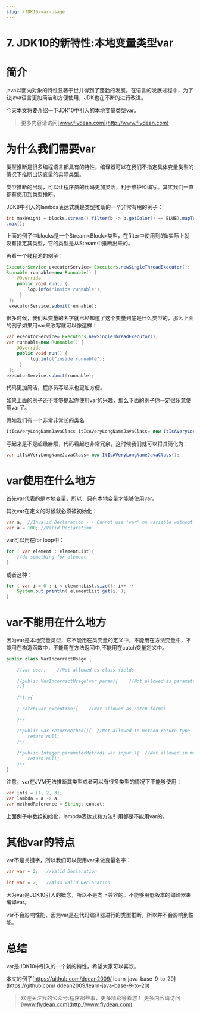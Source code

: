 ```yaml
---
slug: /JDK10-var-usage
---
```


# 7. JDK10的新特性:本地变量类型var

# 简介

java以面向对象的特性显著于世并得到了蓬勃的发展。在语言的发展过程中，为了让java语言更加简洁和方便使用，JDK也在不断的进行改进。

今天本文将要介绍一下JDK10中引入的本地变量类型var。

> 更多内容请访问[www.flydean.com](http://www.flydean.com)

# 为什么我们需要var

类型推断是很多编程语言都具有的特性，编译器可以在我们不指定具体变量类型的情况下推断出该变量的实际类型。

类型推断的出现，可以让程序员的代码更加灵活，利于维护和编写。其实我们一直都有使用到类型推断。

JDK8中引入的lambda表达式就是类型推断的一个非常有用的例子：

~~~java
int maxWeight = blocks.stream().filter(b -> b.getColor() == BLUE).mapToInt(Block::getWeight)
.max();
~~~

上面的例子中blocks是一个Stream&lt;Block>类型，在filter中使用到的b实际上就没有指定其类型，它的类型是从Stream中推断出来的。

再看一个线程池的例子：

~~~java
ExecutorService executorService= Executors.newSingleThreadExecutor();
Runnable runnable=new Runnable() {
    @Override
    public void run() {
        log.info("inside runnable");
     }
 };
 executorService.submit(runnable);
~~~

很多时候，我们从变量的名字就已经知道了这个变量到底是什么类型的，那么上面的例子如果用var来改写就可以像这样：

~~~java
var executorService= Executors.newSingleThreadExecutor();
var runnable=new Runnable() {
    @Override
    public void run() {
         log.info("inside runnable");
     }
 };
executorService.submit(runnable);
~~~

代码更加简洁，程序员写起来也更加方便。

如果上面的例子还不能够提起你使用var的兴趣，那么下面的例子你一定很乐意使用var了。

假如我们有一个非常非常长的类名：

~~~java
ItIsAVeryLongNameJavaClass itIsAVeryLongNameJavaClass= new ItIsAVeryLongNameJavaClass();
~~~

写起来是不是超级麻烦，代码看起也非常冗余，这时候我们就可以将其简化为：

~~~java
var itIsAVeryLongNameJavaClass= new ItIsAVeryLongNameJavaClass();
~~~

# var使用在什么地方

首先var代表的是本地变量，所以，只有本地变量才能够使用var。

其次var在定义的时候就必须被初始化：

~~~java
var a;  //Invalid Declaration - - Cannot use 'var' on variable without initializer
var a = 100; //Valid Declaration
~~~

var可以用在for loop中：

~~~java
for ( var element : elementList){
    //do something for element
}
~~~

或者这种：

~~~java
for ( var i = 0 ; i < elementList.size(); i++ ){
    System.out.println( elementList.get(i) );
}
~~~

# var不能用在什么地方

因为var是本地变量类型，它不能用在类变量的定义中，不能用在方法变量中，不能用在构造函数中，不能用在方法返回中,不能用在catch变量定义中。

~~~java
public class VarIncorrectUsage {
     
    //var user;    //Not allowed as class fields
         
    //public VarIncorrectUsage(var param){    //Not allowed as parameter 
    //}
 
    /*try{
         
    } catch(var exception){    //Not allowed as catch formal 
 
    }*/
 
    /*public var returnMethod(){  //Not allowed in method return type
        return null;
    }*/
 
    /*public Integer parameterMethod( var input ){  //Not allowed in method parameters
        return null;
    }*/
}
~~~

注意，var在JVM无法推断其类型或者可以有很多类型的情况下不能够使用：

~~~java
var ints = {1, 2, 3};
var lambda = a -> a;
var methodReference = String::concat;
~~~

上面例子中数组初始化，lambda表达式和方法引用都是不能用var的。

# 其他var的特点

var不是关键字，所以我们可以使用var来做变量名字：

~~~java
var var = 2;   //Valid Declaration
         
int var = 2;   //Also valid Declaration
~~~

因为var是JDK10引入的概念，所以不是向下兼容的。不能够用低版本的编译器来编译var。

var不会影响性能，因为var是在代码编译器进行的类型推断，所以并不会影响到性能。

# 总结

var是JDK10中引入的一个新的特性，希望大家可以喜欢。

本文的例子[https://github.com/ddean2009/
learn-java-base-9-to-20](https://github.com/
ddean2009/learn-java-base-9-to-20)

> 欢迎关注我的公众号:程序那些事，更多精彩等着您！
> 更多内容请访问 [www.flydean.com](http://www.flydean.com)
